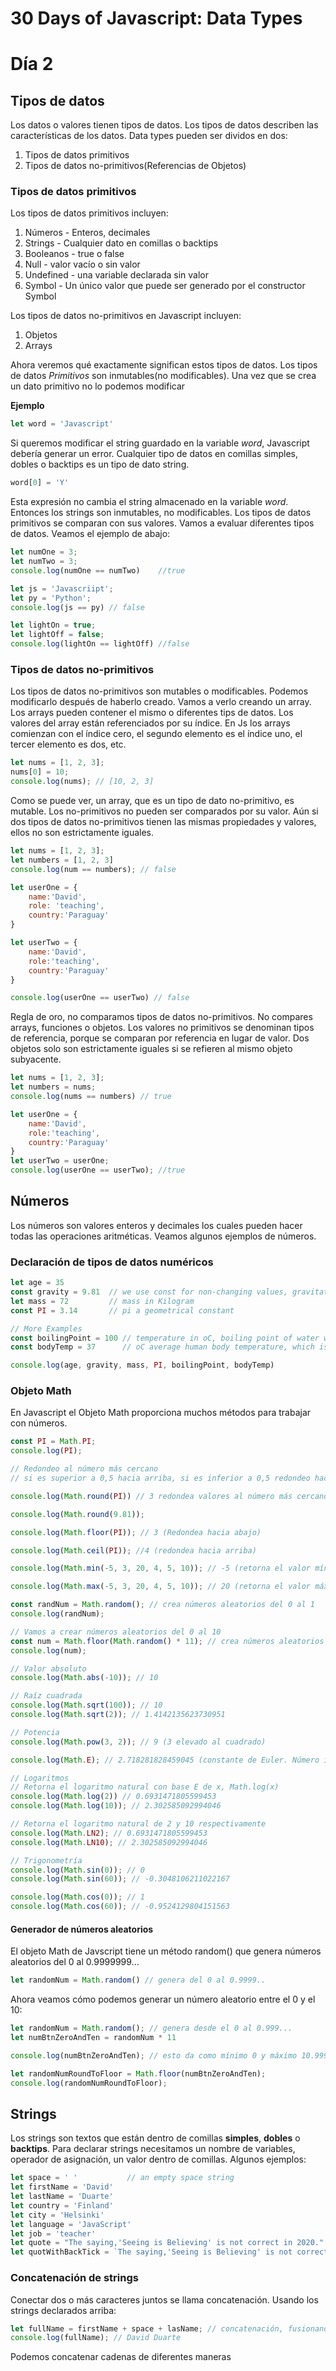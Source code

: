 # 30 Days of Javascript: Data Types
# Día 2
## Tipos de datos
Los datos o valores tienen tipos de datos. Los tipos de datos describen las características de los datos. Data types pueden ser dividos en dos:
1. Tipos de datos primitivos
2. Tipos de datos no-primitivos(Referencias de Objetos)
### Tipos de datos primitivos
Los tipos de datos primitivos incluyen:
1. Números - Enteros, decimales
2. Strings - Cualquier dato en comillas o backtips
3. Booleanos - true o false
4. Null - valor vacío o sin valor
5. Undefined - una variable declarada sin valor
6. Symbol - Un único valor que puede ser generado por el constructor Symbol

Los tipos de datos no-primitivos en Javascript incluyen:
1. Objetos
2. Arrays

Ahora veremos qué exactamente significan estos tipos de datos. Los tipos de datos _Primitivos_ son inmutables(no modificables). Una vez que se crea un dato primitivo no lo podemos modificar

**Ejemplo**
```js
let word = 'Javascript'
```
Si queremos modificar el string guardado en la variable _word_, Javascript debería generar un error. Cualquier tipo de datos en comillas simples, dobles o backtips es un tipo de dato string.
```js
word[0] = 'Y'
```
Esta expresión no cambia el string almacenado en la variable _word_. Entonces los strings son inmutables, no modificables. Los tipos de datos primitivos se comparan con sus valores. Vamos a evaluar diferentes tipos de datos. Veamos el ejemplo de abajo:
```js
let numOne = 3;
let numTwo = 3;
console.log(numOne == numTwo)    //true

let js = 'Javascriipt';
let py = 'Python';
console.log(js == py) // false

let lightOn = true;
let lightOff = false;
console.log(lightOn == lightOff) //false
```
### Tipos de datos no-primitivos
Los tipos de datos no-primitivos son mutables o modificables. Podemos modificarlo después de haberlo creado. Vamos a verlo creando un array. Los arrays pueden contener el mismo o diferentes tips de datos. Los valores del array están referenciados por su índice. En Js los arrays comienzan con el índice cero, el segundo elemento es el índice uno, el tercer elemento es dos, etc.
```js
let nums = [1, 2, 3];
nums[0] = 10;
console.log(nums); // [10, 2, 3]
```
Como se puede ver, un array, que es un tipo de dato no-primitivo, es mutable. Los no-primitivos no pueden ser comparados por su valor. Aún si dos tipos de datos no-primitivos tienen las mismas propiedades y valores, ellos no son estrictamente iguales.
```js
let nums = [1, 2, 3];
let numbers = [1, 2, 3]
console.log(num == numbers); // false

let userOne = {
    name:'David',
    role: 'teaching',
    country:'Paraguay'
}

let userTwo = {
    name:'David',
    role:'teaching',
    country:'Paraguay'
}

console.log(userOne == userTwo) // false
```
Regla de oro, no comparamos tipos de datos no-primitivos. No compares arrays, funciones o objetos. Los valores no primitivos se denominan tipos de referencia, porque se comparan por referencia en lugar de valor. Dos objetos solo son estrictamente iguales si se refieren al mismo objeto subyacente.
```js
let nums = [1, 2, 3];
let numbers = nums;
console.log(nums == numbers) // true

let userOne = {
    name:'David',
    role:'teaching',
    country:'Paraguay'
}
let userTwo = userOne;
console.log(userOne == userTwo); //true
```
## Números
Los números son valores enteros y decimales los cuales pueden hacer todas las operaciones aritméticas. Veamos algunos ejemplos de números.
### Declaración de tipos de datos numéricos
```js
let age = 35
const gravity = 9.81  // we use const for non-changing values, gravitational constant in  m/s2
let mass = 72         // mass in Kilogram
const PI = 3.14       // pi a geometrical constant

// More Examples
const boilingPoint = 100 // temperature in oC, boiling point of water which is a constant
const bodyTemp = 37      // oC average human body temperature, which is a constant

console.log(age, gravity, mass, PI, boilingPoint, bodyTemp)
```
### Objeto Math
En Javascript el Objeto Math proporciona muchos métodos para trabajar con números.
```js
const PI = Math.PI;
console.log(PI);

// Redondeo al número más cercano
// si es superior a 0,5 hacia arriba, si es inferior a 0,5 redondeo hacia abajo

console.log(Math.round(PI)) // 3 redondea valores al número más cercano

console.log(Math.round(9.81));

console.log(Math.floor(PI)); // 3 (Redondea hacia abajo)

console.log(Math.ceil(PI)); //4 (redondea hacia arriba)

console.log(Math.min(-5, 3, 20, 4, 5, 10)); // -5 (retorna el valor mínimo)

console.log(Math.max(-5, 3, 20, 4, 5, 10)); // 20 (retorna el valor máximo)

const randNum = Math.random(); // crea números aleatorios del 0 al 1
console.log(randNum);

// Vamos a crear números aleatorios del 0 al 10
const num = Math.floor(Math.random() * 11); // crea números aleatorios del 0 al 10. Multiplica por 11 porque de esa manera el máximo número aleatorio que podría generar es 10.9999 y lo redondea hacia abajo en 10
console.log(num);

// Valor absoluto
console.log(Math.abs(-10)); // 10

// Raíz cuadrada
console.log(Math.sqrt(100)); // 10
console.log(Math.sqrt(2)); // 1.4142135623730951

// Potencia
console.log(Math.pow(3, 2)); // 9 (3 elevado al cuadrado)

console.log(Math.E); // 2.718281828459045 (constante de Euler. Número irracional)

// Logaritmos
// Retorna el logaritmo natural con base E de x, Math.log(x)
console.log(Math.log(2)) // 0.6931471805599453
console.log(Math.log(10)); // 2.302585092994046

// Retorna el logaritmo natural de 2 y 10 respectivamente
console.log(Math.LN2); // 0.6931471805599453
console.log(Math.LN10); // 2.302585092994046

// Trigonometría
console.log(Math.sin(0)); // 0
console.log(Math.sin(60)); // -0.3048106211022167

console.log(Math.cos(0)); // 1
console.log(Math.cos(60)); // -0.9524129804151563
```
#### Generador de números aleatorios
El objeto Math de Javscript tiene un método random() que genera números aleatorios del 0 al 0.9999999...
```js
let randomNum = Math.random() // genera del 0 al 0.9999..
```
Ahora veamos cómo podemos generar un número aleatorio entre el 0 y el 10:
```js
let randomNum = Math.random(); // genera desde el 0 al 0.999...
let numBtnZeroAndTen = randomNum * 11

console.log(numBtnZeroAndTen); // esto da como mínimo 0 y máximo 10.9999

let randomNumRoundToFloor = Math.floor(numBtnZeroAndTen);
console.log(randomNumRoundToFloor);
```
## Strings
Los strings son textos que están dentro de comillas **simples**, **dobles** o **backtips**. Para declarar strings necesitamos un nombre de variables, operador de asignación, un valor dentro de comillas. Algunos ejemplos:
```js
let space = ' '           // an empty space string
let firstName = 'David'
let lastName = 'Duarte'
let country = 'Finland'
let city = 'Helsinki'
let language = 'JavaScript'
let job = 'teacher'
let quote = "The saying,'Seeing is Believing' is not correct in 2020."
let quotWithBackTick = `The saying,'Seeing is Believing' is not correct in 2020.`
```
### Concatenación de strings
Conectar dos o más caracteres juntos se llama concatenación. Usando los strings declarados arriba:
```js
let fullName = firstName + space + lasName; // concatenación, fusionando dos cadenas juntas
console.log(fullName); // David Duarte
```
Podemos concatenar cadenas de diferentes maneras
